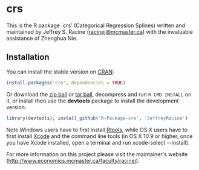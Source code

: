 # crs

This is the R package `crs' (Categorical Regression Splines) written and maintained by Jeffrey S. Racine (racinej@mcmaster.ca) with the invaluable assistance of Zhenghua Nie.

## Installation

You can install the stable version on [CRAN](http://cran.r-project.org/package=crs):

```r
install.packages('crs', dependencies = TRUE)
```

Or download the [zip ball](https://github.com/JeffreyRacine/R-Package-crs/zipball/master) or [tar ball](https://github.com/JeffreyRacine/R-Package-crs/tarball/master), decompress and run `R CMD INSTALL` on it, or install then use the **devtools** package to install the development version:

```r
library(devtools); install_github('R-Package-crs', 'JeffreyRacine')
```

Note Windows users have to first install [Rtools](http://cran.r-project.org/bin/windows/Rtools), while OS X users have to first install [Xcode](https://itunes.apple.com/us/app/xcode/id497799835) and the command line tools (in OS X 10.9 or higher, once you have Xcode installed, open a terminal and run xcode-select --install).

For more information on this project please visit the maintainer's website (http://www.economics.mcmaster.ca/faculty/racinej).

